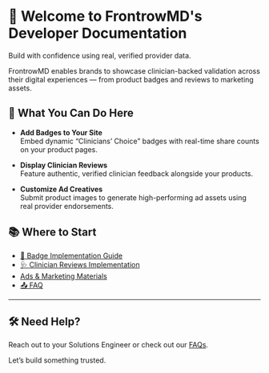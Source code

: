 # 👋 Welcome to FrontrowMD's Developer Documentation

Build with confidence using real, verified provider data.

FrontrowMD enables brands to showcase clinician-backed validation across their digital experiences — from product badges and reviews to marketing assets.



## 🚀 What You Can Do Here

- **Add Badges to Your Site**  
  Embed dynamic “Clinicians’ Choice” badges with real-time share counts on your product pages.

- **Display Clinician Reviews**  
  Feature authentic, verified clinician feedback alongside your products.

- **Customize Ad Creatives**  
  Submit product images to generate high-performing ad assets using real provider endorsements.

## 📚 Where to Start

- [🎯 Badge Implementation Guide](./devdocs.md)  
- [🩺 Clinician Reviews Implementation](./reviews.md)  
- [Ads & Marketing Materials](./ads.md)
- [📤 FAQ](./faq.md)

---

## 🛠 Need Help?

Reach out to your Solutions Engineer or check out our [FAQs](./faq.md).

Let’s build something trusted.

